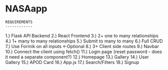 # NASAapp



	REQUIREMENTS
	------------

1.)  Flask API Backend
2.)  React Frontend
3.)  2+ one to many relationships
4.)  1+ many to many relationships
5.)  Submit to many to many
6.)  Full CRUD
7.)  Use Formik on all inputs <-Optional
8.)  3+ Client side routes
9.)  Navbar
10.) Connect the client using fetch()
11.) Login page (reset password - does it need a separate component?)
12.) Homepage
13.) Gallery
14.) User Gallery
15.) APOD Card
16.) App.js
17.) Search/Filters
18.) Signup

